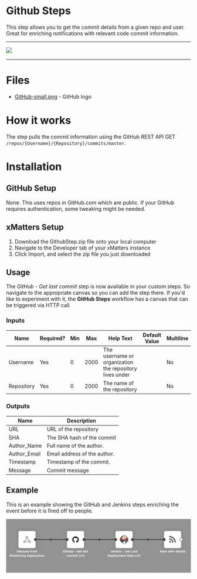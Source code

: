 # Github Steps

This step allows you to get the commit details from a given repo and user. Great for enriching notifications with relevant code commit information. 


---------

<kbd>
  <img src="https://github.com/xmatters/xMatters-Labs/raw/master/media/disclaimer.png">
</kbd>

---------

# Files

* [GitHub-small.png](/GitHub-small.png) - GitHub logo

# How it works
The step pulls the commit information using the GitHub REST API GET `/repos/{Username}/{Repository}/commits/master`.


# Installation

## GitHub Setup
None. This uses repos in GitHub.com which are public. If your GitHub requires authentication, some tweaking might be needed. 

## xMatters Setup
1. Download the GithubStep.zip file onto your local computer
2. Navigate to the Developer tab of your xMatters instance
3. Click Import, and select the zip file you just downloaded


## Usage
The *GitHub - Get last commit* step is now available in your custom steps. So navigate to the appropriate canvas so you can add the step there. If you'd like to experiment with it, the **GitHub Steps** workflow has a canvas that can be triggered via HTTP call. 

### Inputs
| Name  | Required? | Min | Max | Help Text | Default Value | Multiline |
| ----- | ----------| --- | --- | --------- | ------------- | --------- |
| Username  | Yes | 0 | 2000 | The username or organization the repository lives under | | No |
| Repository | Yes | 0 | 2000 | The name of the repository | | No |


### Outputs

| Name | Description |
| ---- | ----------  |
| URL | URL of the repository |
| SHA | The SHA hash of the commit |
| Author_Name | Full name of the author. |
| Author_Email | Email address of the author. | 
| Timestamp | Timestamp of the commit. |
| Message | Commit message |



## Example
This is an example showing the GitHub and Jenkins steps enriching the event before it is fired off to people. 

<kbd>
	<img src="/media/ExampleFlow.png">
</kbd>

